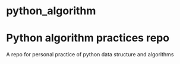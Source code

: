 # python_algorithm

# Python algorithm practices repo

A repo for personal practice of python data structure and algorithms

